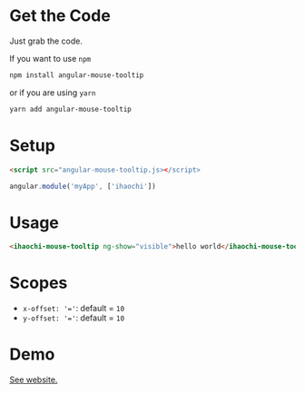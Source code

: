 # Get the Code

Just grab the code.

If you want to use `npm`

```bash
npm install angular-mouse-tooltip
```

or if you are using `yarn`

```bash
yarn add angular-mouse-tooltip
```

# Setup

```html
<script src="angular-mouse-tooltip.js></script>
```

```javascript
angular.module('myApp', ['ihaochi'])
```

# Usage

```html
<ihaochi-mouse-tooltip ng-show="visible">hello world</ihaochi-mouse-tooltip>
```

# Scopes

* `x-offset: '='`: default = `10`
* `y-offset: '='`: default = `10`

# Demo

[See website.](http://ihaochi.com/angular-mouse-tooltip)
